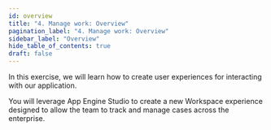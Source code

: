 ```yaml
---
id: overview
title: "4. Manage work: Overview"
pagination_label: "4. Manage work: Overview"
sidebar_label: "Overview"
hide_table_of_contents: true
draft: false
---
```


In this exercise, we will learn how to create user experiences for interacting with our application. 

You will leverage App Engine Studio to create a new Workspace experience designed to allow the team to track and manage cases across the enterprise.